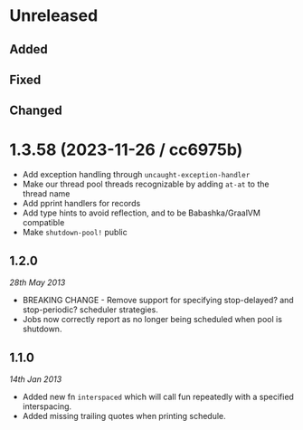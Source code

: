 # Unreleased

## Added

## Fixed

## Changed

# 1.3.58 (2023-11-26 / cc6975b)

- Add exception handling through `uncaught-exception-handler`
- Make our thread pool threads recognizable by adding `at-at` to the thread name
- Add pprint handlers for records
- Add type hints to avoid reflection, and to be Babashka/GraalVM compatible
- Make `shutdown-pool!` public

## 1.2.0
_28th May 2013_

* BREAKING CHANGE - Remove support for specifying stop-delayed? and
  stop-periodic? scheduler strategies.
* Jobs now correctly report as no longer being scheduled when pool is shutdown.

## 1.1.0
_14th Jan 2013_

* Added new fn `interspaced` which will call fun repeatedly with a
  specified interspacing.
* Added missing trailing quotes when printing schedule.